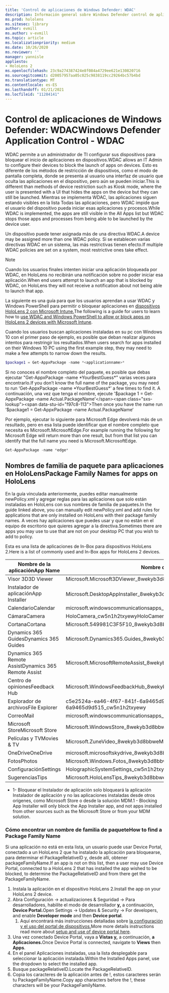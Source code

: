 ```yaml
---
title: 'Control de aplicaciones de Windows Defender: WDAC'
description: Información general sobre Windows Defender control de aplicaciones y cómo usarlo para administrar dispositivos holoLens de realidad mixta.
ms.prod: hololens
ms.sitesec: library
author: evmill
ms.author: v-evmill
ms.topic: article
ms.localizationpriority: medium
ms.date: 10/26/2020
ms.reviewer: ''
manager: yannisle
appliesto:
- HoloLens 2
ms.openlocfilehash: 23c9a274387424e8f084a4729ee621e130820716
ms.sourcegitcommit: d20057957aa05c025c9838119cc29264bc57b4bd
ms.translationtype: MT
ms.contentlocale: es-ES
ms.lasthandoff: 01/21/2021
ms.locfileid: "11284141"
---
```

# <span data-ttu-id="f97c8-103">Control de aplicaciones de Windows Defender: WDAC</span><span class="sxs-lookup"><span data-stu-id="f97c8-103">Windows Defender Application Control - WDAC</span></span>

<span data-ttu-id="f97c8-104">WDAC permite a un administrador de TI configurar sus dispositivos para bloquear el inicio de aplicaciones en dispositivos.</span><span class="sxs-lookup"><span data-stu-id="f97c8-104">WDAC allows an IT Admin to configure their devices to block the launch of apps on devices.</span></span> <span data-ttu-id="f97c8-105">Esto es diferente de los métodos de restricción de dispositivos, como el modo de pantalla completa, donde se presenta al usuario una interfaz de usuario que oculta las aplicaciones en el dispositivo, pero aún se pueden iniciar.</span><span class="sxs-lookup"><span data-stu-id="f97c8-105">This is different than methods of device restriction such as Kiosk mode, where  the user is presented with a UI that hides the apps on the device but they can still be launched.</span></span> <span data-ttu-id="f97c8-106">Mientras se implementa WDAC, las aplicaciones siguen estando visibles en la lista Todas las aplicaciones, pero WDAC impide que el usuario del dispositivo pueda iniciar esas aplicaciones y procesos.</span><span class="sxs-lookup"><span data-stu-id="f97c8-106">While WDAC is implemented, the apps are still visible in the All Apps list but WDAC stops those apps and processes from being able to be launched by the device user.</span></span>

<span data-ttu-id="f97c8-107">Un dispositivo puede tener asignada más de una directiva WDAC.</span><span class="sxs-lookup"><span data-stu-id="f97c8-107">A device may be assigned more than one WDAC policy.</span></span> <span data-ttu-id="f97c8-108">Si se establecen varias directivas WDAC en un sistema, las más restrictivas tienen efecto.</span><span class="sxs-lookup"><span data-stu-id="f97c8-108">If multiple WDAC policies are set on a system, most restrictive ones take effect.</span></span> 

> [!NOTE]
> <span data-ttu-id="f97c8-109">Cuando los usuarios finales intenten iniciar una aplicación bloqueada por WDAC, en HoloLens no recibirán una notificación sobre no poder iniciar esa aplicación.</span><span class="sxs-lookup"><span data-stu-id="f97c8-109">When end users attempt to launch an app that is blocked by WDAC, on HoloLens they will not receive a notification about not being able to launch that app.</span></span>

<span data-ttu-id="f97c8-110">La siguiente es una guía para que los usuarios aprendan a usar WDAC y Windows PowerShell para permitir o bloquear aplicaciones en [dispositivos HoloLens 2 con Microsoft Intune.](https://docs.microsoft.com/mem/intune/configuration/custom-profile-hololens)</span><span class="sxs-lookup"><span data-stu-id="f97c8-110">The following is a guide for users to learn how to [use WDAC and Windows PowerShell to allow or block apps on HoloLens 2 devices with Microsoft Intune](https://docs.microsoft.com/mem/intune/configuration/custom-profile-hololens).</span></span>

<span data-ttu-id="f97c8-111">Cuando los usuarios buscan aplicaciones instaladas en su pc con Windows 10 con el primer paso de ejemplo, es posible que deban realizar algunos intentos para restringir los resultados.</span><span class="sxs-lookup"><span data-stu-id="f97c8-111">When users search for apps installed on their Windows 10 PC using the first example step, they may need to make a few attempts to narrow down the results.</span></span>

```powershell
$package1 = Get-AppxPackage -name *<applicationname>*
``` 

<span data-ttu-id="f97c8-112">Si no conoces el nombre completo del paquete, es posible que debas ejecutar "Get-AppxPackage -name \*YourBestGuess\*" varias veces para encontrarlo.</span><span class="sxs-lookup"><span data-stu-id="f97c8-112">If you don’t know the full name of the package, you may need to run ‘Get-AppxPackage -name \*YourBestGuess\*’ a few times to find it.</span></span> <span data-ttu-id="f97c8-113">A continuación, una vez que tenga el nombre, ejecute '$package 1 = Get-AppxPackage -name Actual.PackageName'</span><span class="sxs-lookup"><span data-stu-id="f97c8-113">Then once you have the name run ‘$package1 = Get-AppxPackage -name Actual.PackageName‘</span></span>

<span data-ttu-id="f97c8-114">Por ejemplo, ejecutar lo siguiente para Microsoft Edge devolverá más de un resultado, pero en esa lista puede identificar que el nombre completo que necesita es Microsoft.MicrosoftEdge.</span><span class="sxs-lookup"><span data-stu-id="f97c8-114">For example running the following for Microsoft Edge will return more than one result, but from that list you can identify that the full name you need is Microsoft.MicrosoftEdge.</span></span>

```powershell
Get-AppxPackage -name *edge*
``` 

## <span data-ttu-id="f97c8-115">Nombres de familia de paquete para aplicaciones en HoloLens</span><span class="sxs-lookup"><span data-stu-id="f97c8-115">Package Family Names for apps on HoloLens</span></span>

<span data-ttu-id="f97c8-116">En la guía vinculada anteriormente, puedes editar manualmente newPolicy.xml y agregar reglas para las aplicaciones que solo están instaladas en HoloLens con sus nombres de familia de paquetes.</span><span class="sxs-lookup"><span data-stu-id="f97c8-116">In the guide linked above, you can manually edit newPolicy.xml and add rules for applications that are only installed on HoloLens with their package family names.</span></span> <span data-ttu-id="f97c8-117">A veces hay aplicaciones que puedes usar y que no están en el equipo de escritorio que quieres agregar a la directiva.</span><span class="sxs-lookup"><span data-stu-id="f97c8-117">Sometimes there are apps you may use to use that are not on your desktop PC that you wish to add to policy.</span></span>

<span data-ttu-id="f97c8-118">Esta es una lista de aplicaciones de In-Box para dispositivos HoloLens 2.</span><span class="sxs-lookup"><span data-stu-id="f97c8-118">Here is a list of commonly used and In-Box apps for HoloLens 2 devices.</span></span>

| <span data-ttu-id="f97c8-119">Nombre de la aplicación</span><span class="sxs-lookup"><span data-stu-id="f97c8-119">App Name</span></span>                   | <span data-ttu-id="f97c8-120">Nombre de familia de paquete</span><span class="sxs-lookup"><span data-stu-id="f97c8-120">Package Family Name</span></span>                                |
|----------------------------|----------------------------------------------------|
| <span data-ttu-id="f97c8-121">Visor 3D</span><span class="sxs-lookup"><span data-stu-id="f97c8-121">3D Viewer</span></span>                  | <span data-ttu-id="f97c8-122">Microsoft.Microsoft3DViewer_8wekyb3d8bbwe</span><span class="sxs-lookup"><span data-stu-id="f97c8-122">Microsoft.Microsoft3DViewer_8wekyb3d8bbwe</span></span>          |
| <span data-ttu-id="f97c8-123">Instalador de aplicación</span><span class="sxs-lookup"><span data-stu-id="f97c8-123">App Installer</span></span>              | <span data-ttu-id="f97c8-124">Microsoft.DesktopAppInstaller_8wekyb3d8bbwe <sup> 1</span><span class="sxs-lookup"><span data-stu-id="f97c8-124">Microsoft.DesktopAppInstaller_8wekyb3d8bbwe <sup>1</span></span></sup>         |
| <span data-ttu-id="f97c8-125">Calendario</span><span class="sxs-lookup"><span data-stu-id="f97c8-125">Calendar</span></span>                   | <span data-ttu-id="f97c8-126">microsoft.windowscommunicationsapps_8wekyb3d8bbwe</span><span class="sxs-lookup"><span data-stu-id="f97c8-126">microsoft.windowscommunicationsapps_8wekyb3d8bbwe</span></span>  |
| <span data-ttu-id="f97c8-127">Cámara</span><span class="sxs-lookup"><span data-stu-id="f97c8-127">Camera</span></span>                     | <span data-ttu-id="f97c8-128">HoloCamera_cw5n1h2txyewy</span><span class="sxs-lookup"><span data-stu-id="f97c8-128">HoloCamera_cw5n1h2txyewy</span></span>                           |
| <span data-ttu-id="f97c8-129">Cortana</span><span class="sxs-lookup"><span data-stu-id="f97c8-129">Cortana</span></span>                    | <span data-ttu-id="f97c8-130">Microsoft.549981C3F5F10_8wekyb3d8bbwe</span><span class="sxs-lookup"><span data-stu-id="f97c8-130">Microsoft.549981C3F5F10_8wekyb3d8bbwe</span></span>              |
| <span data-ttu-id="f97c8-131">Dynamics 365 Guides</span><span class="sxs-lookup"><span data-stu-id="f97c8-131">Dynamics 365 Guides</span></span>        | <span data-ttu-id="f97c8-132">Microsoft.Dynamics365.Guides_8wekyb3d8bbwe</span><span class="sxs-lookup"><span data-stu-id="f97c8-132">Microsoft.Dynamics365.Guides_8wekyb3d8bbwe</span></span>         |
| <span data-ttu-id="f97c8-133">Dynamics 365 Remote Assist</span><span class="sxs-lookup"><span data-stu-id="f97c8-133">Dynamics 365 Remote Assist</span></span> | <span data-ttu-id="f97c8-134">Microsoft.MicrosoftRemoteAssist_8wekyb3d8bbwe</span><span class="sxs-lookup"><span data-stu-id="f97c8-134">Microsoft.MicrosoftRemoteAssist_8wekyb3d8bbwe</span></span>      |
| <span data-ttu-id="f97c8-135">Centro de opiniones</span><span class="sxs-lookup"><span data-stu-id="f97c8-135">Feedback Hub</span></span>               | <span data-ttu-id="f97c8-136">Microsoft.WindowsFeedbackHub_8wekyb3d8bbwe</span><span class="sxs-lookup"><span data-stu-id="f97c8-136">Microsoft.WindowsFeedbackHub_8wekyb3d8bbwe</span></span>         |
| <span data-ttu-id="f97c8-137">Explorador de archivos</span><span class="sxs-lookup"><span data-stu-id="f97c8-137">File Explorer</span></span>              | <span data-ttu-id="f97c8-138">c5e2524a-ea46-4f67-841f-6a9465d9d515_cw5n1h2txyewy</span><span class="sxs-lookup"><span data-stu-id="f97c8-138">c5e2524a-ea46-4f67-841f-6a9465d9d515_cw5n1h2txyewy</span></span> |
| <span data-ttu-id="f97c8-139">Correo</span><span class="sxs-lookup"><span data-stu-id="f97c8-139">Mail</span></span>                       | <span data-ttu-id="f97c8-140">microsoft.windowscommunicationsapps_8wekyb3d8bbwe</span><span class="sxs-lookup"><span data-stu-id="f97c8-140">microsoft.windowscommunicationsapps_8wekyb3d8bbwe</span></span>  |
| <span data-ttu-id="f97c8-141">Microsoft Store</span><span class="sxs-lookup"><span data-stu-id="f97c8-141">Microsoft Store</span></span>            | <span data-ttu-id="f97c8-142">Microsoft.WindowsStore_8wekyb3d8bbwe</span><span class="sxs-lookup"><span data-stu-id="f97c8-142">Microsoft.WindowsStore_8wekyb3d8bbwe</span></span>               |
| <span data-ttu-id="f97c8-143">Películas y TV</span><span class="sxs-lookup"><span data-stu-id="f97c8-143">Movies & TV</span></span>                | <span data-ttu-id="f97c8-144">Microsoft.ZuneVideo_8wekyb3d8bbwe</span><span class="sxs-lookup"><span data-stu-id="f97c8-144">Microsoft.ZuneVideo_8wekyb3d8bbwe</span></span>                  |
| <span data-ttu-id="f97c8-145">OneDrive</span><span class="sxs-lookup"><span data-stu-id="f97c8-145">OneDrive</span></span>                   | <span data-ttu-id="f97c8-146">microsoft.microsoftskydrive_8wekyb3d8bbwe</span><span class="sxs-lookup"><span data-stu-id="f97c8-146">microsoft.microsoftskydrive_8wekyb3d8bbwe</span></span>          |
| <span data-ttu-id="f97c8-147">Fotos</span><span class="sxs-lookup"><span data-stu-id="f97c8-147">Photos</span></span>                     | <span data-ttu-id="f97c8-148">Microsoft.Windows.Fotos_8wekyb3d8bbwe</span><span class="sxs-lookup"><span data-stu-id="f97c8-148">Microsoft.Windows.Photos_8wekyb3d8bbwe</span></span>             |
| <span data-ttu-id="f97c8-149">Configuración</span><span class="sxs-lookup"><span data-stu-id="f97c8-149">Settings</span></span>                   | <span data-ttu-id="f97c8-150">HolographicSystemSettings_cw5n1h2txyewy</span><span class="sxs-lookup"><span data-stu-id="f97c8-150">HolographicSystemSettings_cw5n1h2txyewy</span></span>            |
| <span data-ttu-id="f97c8-151">Sugerencias</span><span class="sxs-lookup"><span data-stu-id="f97c8-151">Tips</span></span>                       | <span data-ttu-id="f97c8-152">Microsoft.HoloLensTips_8wekyb3d8bbwe</span><span class="sxs-lookup"><span data-stu-id="f97c8-152">Microsoft.HoloLensTips_8wekyb3d8bbwe</span></span>               |

- <span data-ttu-id="f97c8-153">1- Bloquear el Instalador de aplicación solo bloqueará la aplicación Instalador de aplicación y no las aplicaciones instaladas desde otros orígenes, como Microsoft Store o desde la solución MDM.</span><span class="sxs-lookup"><span data-stu-id="f97c8-153">1 - Blocking App Installer will only block the App Installer app, and not apps installed from other sources such as the Microsoft Store or from your MDM solution.</span></span>

### <span data-ttu-id="f97c8-154">Cómo encontrar un nombre de familia de paquete</span><span class="sxs-lookup"><span data-stu-id="f97c8-154">How to find a Package Family Name</span></span>

<span data-ttu-id="f97c8-155">Si una aplicación no está en esta lista, un usuario puede usar Device Portal, conectado a un HoloLens 2 que ha instalado la aplicación para bloquearse, para determinar el PackageRelativeID y, desde allí, obtener packageFamilyName.</span><span class="sxs-lookup"><span data-stu-id="f97c8-155">If an app is not on this list, then a user may use Device Portal, connected to a HoloLens 2 that has installed the app wished to be blocked, to determine the PackageRelativeID and from there get the PackageFamilyName.</span></span>

1. <span data-ttu-id="f97c8-156">Instala la aplicación en el dispositivo HoloLens 2.</span><span class="sxs-lookup"><span data-stu-id="f97c8-156">Install the app on your HoloLens 2 device.</span></span> 
1. <span data-ttu-id="f97c8-157">Abra Configuración -> actualizaciones & Seguridad -> Para desarrolladores, habilite el modo de desarrollador **y,** a continuación, **Device Portal.**</span><span class="sxs-lookup"><span data-stu-id="f97c8-157">Open Settings -> Updates & Security -> For developers, and enable **Developer mode** and then **Device portal**.</span></span> 
    1. <span data-ttu-id="f97c8-158">Aquí encontrará más instrucciones detalladas sobre [la configuración y el uso del portal de dispositivos.](https://docs.microsoft.com/windows/mixed-reality/develop/platform-capabilities-and-apis/using-the-windows-device-portal)</span><span class="sxs-lookup"><span data-stu-id="f97c8-158">More more details instructions read more about [setup and use of device portal here](https://docs.microsoft.com/windows/mixed-reality/develop/platform-capabilities-and-apis/using-the-windows-device-portal).</span></span>
1. <span data-ttu-id="f97c8-159">Una vez conectado Device Portal, vaya a **Vistas y,** a continuación, **a Aplicaciones.**</span><span class="sxs-lookup"><span data-stu-id="f97c8-159">Once Device Portal is connected, navigate to **Views** then **Apps**.</span></span> 
1. <span data-ttu-id="f97c8-160">En el panel Aplicaciones instaladas, usa la lista desplegable para seleccionar la aplicación instalada.</span><span class="sxs-lookup"><span data-stu-id="f97c8-160">Within the Installed Apps panel, use the dropdown to select the installed app.</span></span> 
1. <span data-ttu-id="f97c8-161">Busque packageRelativeID.</span><span class="sxs-lookup"><span data-stu-id="f97c8-161">Locate the PackageRelativeID.</span></span> 
1. <span data-ttu-id="f97c8-162">Copia los caracteres de la aplicación antes de !, estos caracteres serán tu PackageFamilyName.</span><span class="sxs-lookup"><span data-stu-id="f97c8-162">Copy app characters before the !, these characters will be your PackageFamilyName.</span></span>



